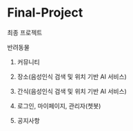 # Final-Project

최종 프로젝트

반려동물

1. 커뮤니티

2. 장소(음성인식 검색 및 위치 기반 AI 서비스)

3. 간식(음성인식 검색 및 위치 기반 AI 서비스)

4. 로그인, 마이페이지, 관리자(쳇봇)

5. 공지사항